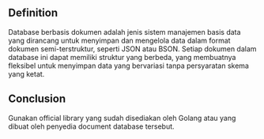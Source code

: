 ## Definition

Database berbasis dokumen adalah jenis sistem manajemen basis data yang dirancang untuk menyimpan dan mengelola data dalam format dokumen semi-terstruktur, seperti JSON atau BSON. Setiap dokumen dalam database ini dapat memiliki struktur yang berbeda, yang membuatnya fleksibel untuk menyimpan data yang bervariasi tanpa persyaratan skema yang ketat.

## Conclusion

Gunakan official library yang sudah disediakan oleh Golang atau yang dibuat oleh penyedia document database tersebut.